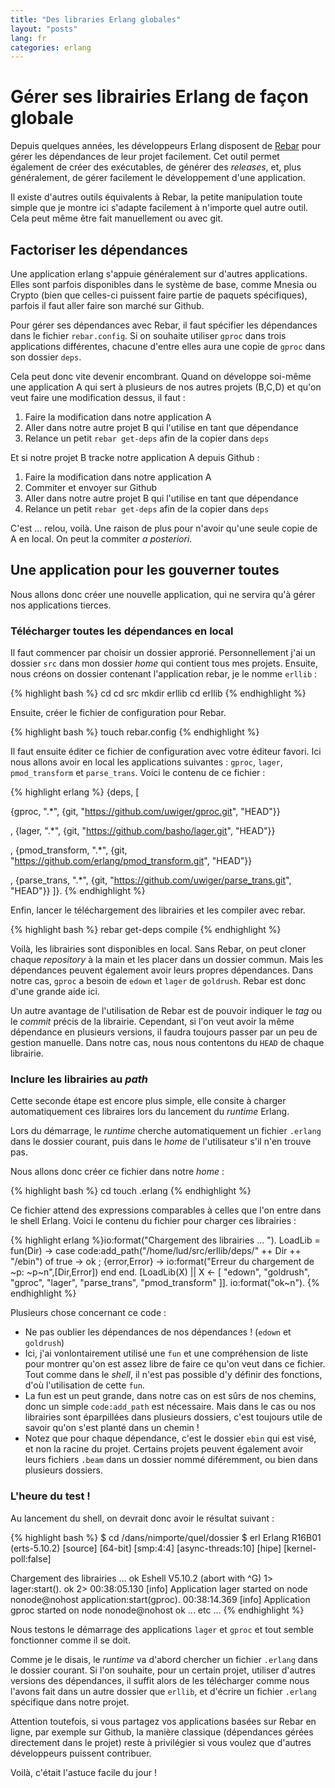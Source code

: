 ```yaml
---
title: "Des libraries Erlang globales"
layout: "posts"
lang: fr
categories: erlang
---
```



# Gérer ses librairies Erlang de façon globale


Depuis quelques années, les développeurs Erlang disposent de
[Rebar](https://github.com/basho/rebar) pour gérer les dépendances de leur
projet facilement. Cet outil permet également de créer des exécutables, de
générer des *releases*, et, plus généralement, de gérer facilement le
développement d'une application.

Il existe d'autres outils équivalents à Rebar, la petite manipulation toute
simple que je montre ici s'adapte facilement à n'importe quel autre outil.
Cela peut même être fait manuellement ou avec git.


## Factoriser les dépendances


Une application erlang s'appuie généralement sur d'autres applications. Elles
sont parfois disponibles dans le système de base, comme Mnesia ou Crypto (bien
que celles-ci puissent faire partie de paquets spécifiques), parfois il faut
aller faire son marché sur Github.

Pour gérer ses dépendances avec Rebar, il faut spécifier les dépendances dans
le fichier `rebar.config`. Si on souhaite utiliser `gproc` dans trois
applications différentes, chacune d'entre elles aura une copie de `gproc` dans
son dossier `deps`.

Cela peut donc vite devenir encombrant. Quand on développe soi-même une
application A qui sert à plusieurs de nos autres projets (B,C,D) et qu'on veut
faire une modification dessus, il faut :

1. Faire la modification dans notre application A
2. Aller dans notre autre projet B qui l'utilise en tant que dépendance
3. Relance un petit `rebar get-deps` afin de la copier dans `deps`

Et si notre projet B tracke notre application A depuis Github : 

1. Faire la modification dans notre application A
2. Commiter et envoyer sur Github
3. Aller dans notre autre projet B qui l'utilise en tant que dépendance
4. Relance un petit `rebar get-deps` afin de la copier dans `deps`

C'est ... relou, voilà. Une raison de plus pour n'avoir qu'une seule copie de
A en local. On peut la commiter *a posteriori*.


## Une application pour les gouverner toutes


Nous allons donc créer une nouvelle application, qui ne servira qu'à gérer nos
applications tierces.


### Télécharger toutes les dépendances en local


Il faut commencer par choisir un dossier approrié. Personnellement j'ai un
dossier `src` dans mon dossier *home* qui contient tous mes projets. Ensuite,
nous créons on dossier contenant l'application rebar, je le nomme `erllib` :

{% highlight bash %}
cd
cd src
mkdir erllib
cd erllib
{% endhighlight %}

Ensuite, créer le fichier de configuration pour Rebar.

{% highlight bash %}
touch rebar.config
{% endhighlight %}

Il faut ensuite éditer ce fichier de configuration avec votre éditeur favori.
Ici nous allons avoir en local les applications suivantes : `gproc`, `lager`,
`pmod_transform` et `parse_trans`. Voici le contenu de ce fichier :

{% highlight erlang %}
{deps, [ 

  {gproc,          ".*", 
  {git, "https://github.com/uwiger/gproc.git", "HEAD"}}

, {lager,          ".*", 
  {git, "https://github.com/basho/lager.git", "HEAD"}}

, {pmod_transform, ".*", 
  {git, "https://github.com/erlang/pmod_transform.git", "HEAD"}}

, {parse_trans,    ".*", 
  {git,  "https://github.com/uwiger/parse_trans.git", "HEAD"}}
]}.
{% endhighlight %}


Enfin, lancer le téléchargement des librairies et les compiler avec rebar.

{% highlight bash %}
rebar get-deps compile
{% endhighlight %}

Voilà, les librairies sont disponibles en local. Sans Rebar, on peut cloner
chaque *repository* à la main et les placer dans un dossier commun. Mais les
dépendances peuvent également avoir leurs propres dépendances. Dans notre cas,
`gproc` a besoin de `edown` et `lager` de `goldrush`. Rebar est donc d'une
grande aide ici.

Un autre avantage de l'utilisation de Rebar est de pouvoir indiquer le *tag*
ou le *commit* précis de la librairie. Cependant, si l'on veut avoir la même
dépendance en plusieurs versions, il faudra toujours passer par un peu de
gestion manuelle. Dans notre cas, nous nous contentons du `HEAD` de chaque
librairie.


### Inclure les librairies au *path*


Cette seconde étape est encore plus simple, elle consite à charger
automatiquement ces libraires lors du lancement du *runtime* Erlang.

Lors du démarrage, le *runtime* cherche automatiquement un fichier `.erlang`
dans le dossier courant, puis dans le *home* de l'utilisateur s'il n'en trouve
pas.

Nous allons donc créer ce fichier dans notre *home* :

{% highlight bash %}
cd
touch .erlang
{% endhighlight %}

Ce fichier attend des expressions comparables à celles que l'on entre dans le
shell Erlang. Voici le contenu du fichier pour charger ces librairies :

{% highlight erlang %}io:format("Chargement des librairies ... ").
LoadLib = 
  fun(Dir) -> 
    case code:add_path("/home/lud/src/erllib/deps/" ++ Dir ++ "/ebin")
     of true -> 
        ok
     ; {error,Error} -> 
        io:format("Erreur du chargement de ~p: ~p~n",[Dir,Error])
    end
  end.
[LoadLib(X) || X <- [
  "edown",
  "goldrush",
  "gproc",
  "lager",
  "parse_trans",
  "pmod_transform"
]]. 
io:format("ok~n").
{% endhighlight %}

Plusieurs chose concernant ce code :

* Ne pas oublier les dépendances de nos dépendances ! (`edown` et `goldrush`)
* Ici, j'ai vonlontairement utilisé une `fun` et une compréhension de liste pour montrer qu'on est assez libre de faire ce qu'on veut dans ce fichier. Tout comme dans le *shell*, il n'est pas possible d'y définir des fonctions, d'où l'utilisation de cette `fun`. 
* La fun est un peut grande, dans notre cas on est sûrs de nos chemins, donc un simple `code:add_path` est nécessaire. Mais dans le cas ou nos librairies sont éparpillées dans plusieurs dossiers, c'est toujours utile de savoir qu'on s'est planté dans un chemin !
* Notez que pour chaque dépendance, c'est le dossier `ebin` qui est visé, et non la racine du projet. Certains projets peuvent également avoir leurs fichiers `.beam` dans un dossier nommé diféremment, ou bien dans plusieurs dossiers.

### L'heure du test !

Au lancement du shell, on devrait donc avoir le résultat suivant :

{% highlight bash %}
$ cd /dans/nimporte/quel/dossier
$ erl
Erlang R16B01 (erts-5.10.2) [source] [64-bit] [smp:4:4] [async-threads:10] [hipe] [kernel-poll:false]

Chargement des librairies ... ok
Eshell V5.10.2  (abort with ^G)
1> lager:start().
ok
2> 00:38:05.130 [info] Application lager started on node nonode@nohost
application:start(gproc).
00:38:14.369 [info] Application gproc started on node nonode@nohost
ok
... etc ...
{% endhighlight %}

Nous testons le démarrage des applications `lager` et `gproc` et tout semble
fonctionner comme il se doit.

Comme je le disais, le *runtime* va d'abord chercher un fichier `.erlang` dans
le dossier courant. Si l'on souhaite, pour un certain projet, utiliser
d'autres versions des dépendances, il suffit alors de les télécharger comme
nous l'avons fait dans un autre dossier que `erllib`, et d'écrire un fichier
`.erlang` spécifique dans notre projet.

Attention toutefois, si vous partagez vos applications basées sur Rebar en
ligne, par exemple sur Github, la manière classique (dépendances gérées
directement dans le projet) reste à privilégier si vous voulez que d'autres
développeurs puissent contribuer.

Voilà, c'était l'astuce facile du jour !
